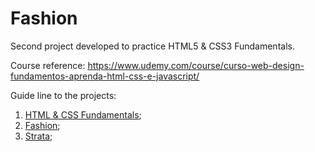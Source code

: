 # Fashion

Second project developed to practice HTML5 & CSS3 Fundamentals. 

Course reference: https://www.udemy.com/course/curso-web-design-fundamentos-aprenda-html-css-e-javascript/

Guide line to the projects: 
1. [HTML & CSS Fundamentals](https://github.com/Arth-Monteiro/html-css-fundamentals);
2. [Fashion](https://github.com/Arth-Monteiro/Fashion);
3. [Strata](https://github.com/Arth-Monteiro/Strata);
